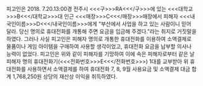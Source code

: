 피고인은 2018. 7.20.13:00경 전주시 <<<구>>>RA<<</구>>>에 있는 <<<대학교>>>B<<</대학교>>>대 인근 <<<매장>>>C<<</매장>>>매장에서 피해자 <<<내국인이름>>>D<<</내국인이름>>>에게 "부산에서 사업을 하고 있는 사람이니 믿어 달라. 당신 명의로 휴대전화를 개통해 주면 요금을 입금해 주겠다."라는 취지로 거짓말을 하였다. 그러나 사실 피고인은 피해자 명의로 개통한 휴대전화를 이용하여 소액결제로 물품이나 게임 아이템을 구매하여 사용할 생각이었고, 휴대전화 요금을 납부할 의사나 능력이 없었다.
피고인은 위와 같이 피해자를 기망하여 이에 속은 피해자로부터 같은 날 피해자 명의 휴대전화기(<<<전화번호>>>E<<</전화번호>>>) 1대를 교부받아 위 휴대전화를 사용하면서 소액결제를 하여 휴대전화 7, 8, 9월 사용요금 및 소액결제 대금 합계 1,768,250원 상당의 재산상 이익을 취득하였다.